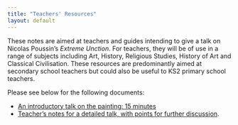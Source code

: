```yaml
---
title: "Teachers' Resources"
layout: default
---
```


These notes are aimed at teachers and guides intending to give a talk on Nicolas Poussin’s _Extreme Unction_. For teachers, they will be of use in a range of subjects including Art, History, Religious Studies, History of Art and Classical Civilisation. These resources are predominantly aimed at secondary school teachers but could also be useful to KS2 primary school teachers.

Please see below for the following documents:

* [An introductory talk on the painting: 15 minutes]({{site.baseurl}}/resources/Teachers1.pdf)   
* [Teacher’s notes for a detailed talk, with points for further discussion]({{site.baseurl}}/resources/Teachers2.pdf).
